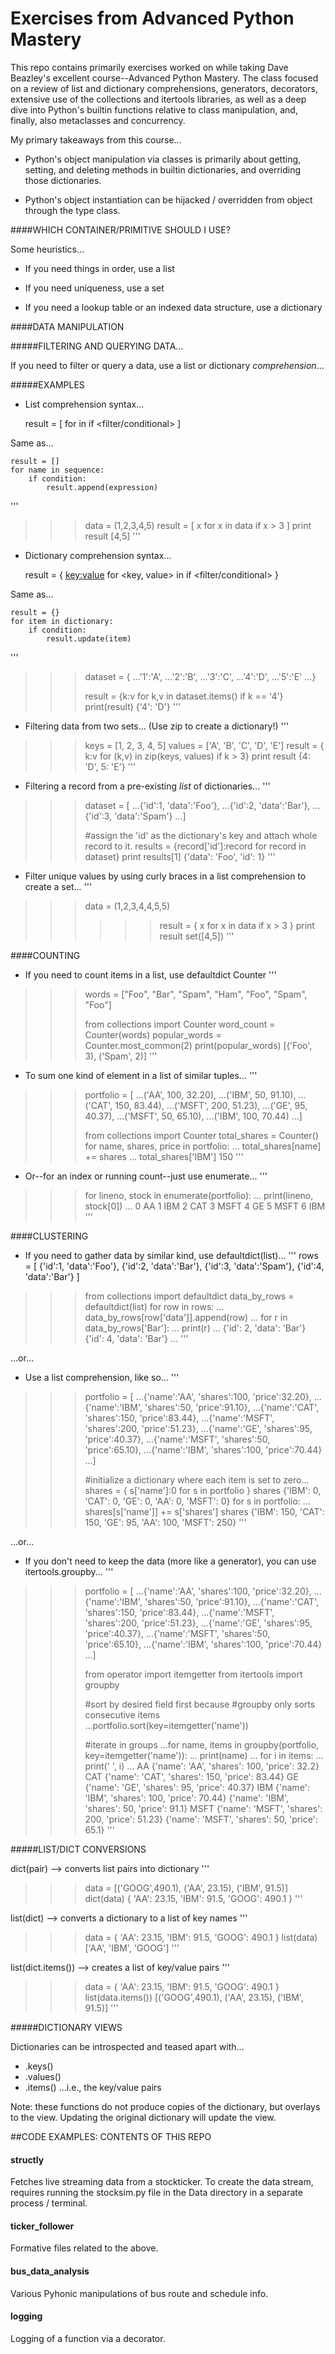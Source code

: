 # Exercises from Advanced Python Mastery

This repo contains primarily exercises worked on while taking Dave 
Beazley's excellent course--Advanced Python Mastery. The class focused 
on a review of list and dictionary comprehensions, generators, decorators,
extensive use of the collections and itertools libraries, as well as a 
deep dive into Python's builtin functions relative to class manipulation,
and, finally, also metaclasses and concurrency.

My primary takeaways from this course...

* Python's object manipulation via classes is primarily about getting, 
setting, and deleting methods in builtin dictionaries, and overriding 
those dictionaries.

* Python's object instantiation can be hijacked / overridden from object 
through the type class.


####WHICH CONTAINER/PRIMITIVE SHOULD I USE?

Some heuristics...

* If you need things in order, use a list

* If you need uniqueness, use a set

* If you need a lookup table or an indexed data structure, use a dictionary


####DATA MANIPULATION

#####FILTERING AND QUERYING DATA...

If you need to filter or query a data, use a list or dictionary _comprehension_...

#####EXAMPLES

* List comprehension syntax...

    result = [ <expression> for <name> in <sequence> if <filter/conditional> ]
    
Same as...
    
    result = []
    for name in sequence:
        if condition:
            result.append(expression)

'''
>>>data = (1,2,3,4,5)
>>>result = [ x for x in data if x > 3 ]
>>>print result
[4,5]
'''

* Dictionary comprehension syntax...

    result = { <key:value> for <key, value> in <sequence> if <filter/conditional> }
    
Same as...

    result = {}
    for item in dictionary:
        if condition:
            result.update(item)

'''
>>>dataset = {
...'1':'A', 
...'2':'B', 
...'3':'C', 
...'4':'D', 
...'5':'E'
...}
>>>
>>>result = {k:v for k,v in dataset.items() if k == '4'}
>>>print(result)
{'4': 'D'}
'''

* Filtering data from two sets... (Use zip to create a dictionary!)
'''
>>>keys = [1, 2, 3, 4, 5]
>>>values = ['A', 'B', 'C', 'D', 'E']
>>>result = { k:v for (k,v) in zip(keys, values) if k > 3}
>>>print result
{4: 'D', 5: 'E'}
'''

* Filtering a record from a pre-existing _list_ of dictionaries...
'''
>>>dataset = [
...{'id':1, 'data':'Foo'},
...{'id':2, 'data':'Bar'},
...{'id':3, 'data':'Spam'}
...]
>>>
>>>#assign the 'id' as the dictionary's key and attach whole record to it.
>>>results = {record['id']:record for record in dataset}
>>>print results[1]
{'data': 'Foo', 'id': 1}
'''

* Filter unique values by using curly braces in a list comprehension to create a set...
'''
>>>data = (1,2,3,4,4,5,5)
>>>>>>result = { x for x in data if x > 3 }
>>>print result
set([4,5])
'''

####COUNTING

* If you need to count items in a list, use defaultdict Counter
'''
>>>words = ["Foo", "Bar", "Spam", "Ham", "Foo", "Spam", "Foo"]
>>>
>>>from collections import Counter
>>>word_count = Counter(words)
>>>popular_words = Counter.most_common(2)
>>>print(popular_words)
[('Foo', 3), ('Spam', 2)]
'''

* To sum one kind of element in a list of similar tuples...
'''
>>>portfolio = [
...('AA', 100, 32.20),
...('IBM', 50, 91.10),
...('CAT', 150, 83.44),
...('MSFT', 200, 51.23),
...('GE', 95, 40.37),
...('MSFT', 50, 65.10),
...('IBM', 100, 70.44)
...]
>>>
>>> from collections import Counter
>>> total_shares = Counter()
>>> for name, shares, price in portfolio:
...     total_shares[name] += shares
... 
>>> total_shares['IBM']
150
'''

* Or--for an index or running count--just use enumerate...
'''
>>> for lineno, stock in enumerate(portfolio):
...     print(lineno, stock[0])
... 
0 AA
1 IBM
2 CAT
3 MSFT
4 GE
5 MSFT
6 IBM
'''

####CLUSTERING

* If you need to gather data by similar kind, use defaultdict(list)...
'''
rows = [
{'id':1, 'data':'Foo'},
{'id':2, 'data':'Bar'},
{'id':3, 'data':'Spam'},
{'id':4, 'data':'Bar'}
]
>>>
>>>from collections import defaultdict
>>> data_by_rows = defaultdict(list)
>>> for row in rows:
...     data_by_rows[row['data']].append(row)
... 
>>> for r in data_by_rows['Bar']:
...     print(r)
... 
{'id': 2, 'data': 'Bar'}
{'id': 4, 'data': 'Bar'}
...
'''

...or...

* Use a list comprehension, like so...
'''
>>>portfolio = [
...{'name':'AA', 'shares':100, 'price':32.20},
...{'name':'IBM', 'shares':50, 'price':91.10},
...{'name':'CAT', 'shares':150, 'price':83.44},
...{'name':'MSFT', 'shares':200, 'price':51.23},
...{'name':'GE', 'shares':95, 'price':40.37},
...{'name':'MSFT', 'shares':50, 'price':65.10},
...{'name':'IBM', 'shares':100, 'price':70.44}
...]
>>>
>>>#initialize a dictionary where each item is set to zero...
>>>shares = { s['name']:0 for s in portfolio }
>>>shares
{'IBM': 0, 'CAT': 0, 'GE': 0, 'AA': 0, 'MSFT': 0}
>>>for s in portfolio:
...    shares[s['name']] += s['shares']
>>> shares
{'IBM': 150, 'CAT': 150, 'GE': 95, 'AA': 100, 'MSFT': 250}
'''

...or...

* If you don't need to keep the data (more like a generator), you can use itertools.groupby...
'''
>>>portfolio = [
...{'name':'AA', 'shares':100, 'price':32.20},
...{'name':'IBM', 'shares':50, 'price':91.10},
...{'name':'CAT', 'shares':150, 'price':83.44},
...{'name':'MSFT', 'shares':200, 'price':51.23},
...{'name':'GE', 'shares':95, 'price':40.37},
...{'name':'MSFT', 'shares':50, 'price':65.10},
...{'name':'IBM', 'shares':100, 'price':70.44}
...]
>>>
>>>from operator import itemgetter
>>>from itertools import groupby
>>> 
>>>#sort by desired field first because
>>>#groupby only sorts consecutive items
...portfolio.sort(key=itemgetter('name'))
>>> 
>>>#iterate in groups
...for name, items in groupby(portfolio, key=itemgetter('name')):
...    print(name)
...    for i in items:
...        print('    ', i)
... 
AA
     {'name': 'AA', 'shares': 100, 'price': 32.2}
CAT
     {'name': 'CAT', 'shares': 150, 'price': 83.44}
GE
     {'name': 'GE', 'shares': 95, 'price': 40.37}
IBM
     {'name': 'IBM', 'shares': 100, 'price': 70.44}
     {'name': 'IBM', 'shares': 50, 'price': 91.1}
MSFT
     {'name': 'MSFT', 'shares': 200, 'price': 51.23}
     {'name': 'MSFT', 'shares': 50, 'price': 65.1}
'''
        
#####LIST/DICT CONVERSIONS

dict(pair) --> converts list pairs into dictionary
'''
>>>data = [('GOOG',490.1), ('AA', 23.15), ('IBM', 91.5)]
>>>dict(data)
{ 'AA': 23.15, 'IBM': 91.5, 'GOOG': 490.1 }
'''

list(dict) --> converts a dictionary to a list of key names
'''
>>>data = { 'AA': 23.15, 'IBM': 91.5, 'GOOG': 490.1 }
>>>list(data)
['AA', 'IBM', 'GOOG']
'''

list(dict.items()) --> creates a list of key/value pairs
'''
>>>data = { 'AA': 23.15, 'IBM': 91.5, 'GOOG': 490.1 }
>>>list(data.items())
[('GOOG',490.1), ('AA', 23.15), ('IBM', 91.5)]
'''

#####DICTIONARY VIEWS

Dictionaries can be introspected and teased apart with...

* .keys()
* .values()
* .items() ...i.e., the key/value pairs

Note: these functions do not produce copies of the dictionary, but
overlays to the view. Updating the original dictionary will update
the view.


##CODE EXAMPLES: CONTENTS OF THIS REPO

#### structly

Fetches live streaming data from a stockticker. To create the data stream,
requires running the stocksim.py file in the Data directory in a 
separate process / terminal.

#### ticker_follower

Formative files related to the above.

#### bus_data_analysis

Various Pyhonic manipulations of bus route and schedule info.

#### logging

Logging of a function via a decorator.
